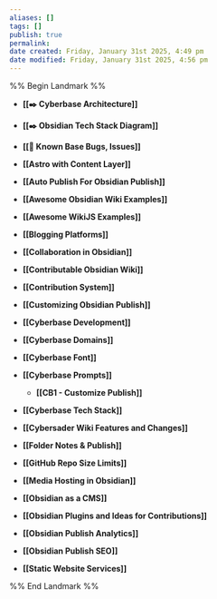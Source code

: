 ```yaml
---
aliases: []
tags: []
publish: true
permalink:
date created: Friday, January 31st 2025, 4:49 pm
date modified: Friday, January 31st 2025, 4:56 pm
---
```


%% Begin Landmark %%
- **[[✒️ Cyberbase Architecture]]**

- **[[✒️ Obsidian Tech Stack Diagram]]**

- **[[🐛 Known Base Bugs, Issues]]**
- **[[Astro with Content Layer]]**
- **[[Auto Publish For Obsidian Publish]]**
- **[[Awesome Obsidian Wiki Examples]]**
- **[[Awesome WikiJS Examples]]**
- **[[Blogging Platforms]]**
- **[[Collaboration in Obsidian]]**
- **[[Contributable Obsidian Wiki]]**
- **[[Contribution System]]**
- **[[Customizing Obsidian Publish]]**
- **[[Cyberbase Development]]**
- **[[Cyberbase Domains]]**
- **[[Cyberbase Font]]**
- **[[Cyberbase Prompts]]**
	- **[[CB1 - Customize Publish]]**
- **[[Cyberbase Tech Stack]]**
- **[[Cybersader Wiki Features and Changes]]**
- **[[Folder Notes & Publish]]**
- **[[GitHub Repo Size Limits]]**
- **[[Media Hosting in Obsidian]]**
- **[[Obsidian as a CMS]]**
- **[[Obsidian Plugins and Ideas for Contributions]]**
- **[[Obsidian Publish Analytics]]**
- **[[Obsidian Publish SEO]]**
- **[[Static Website Services]]**

%% End Landmark %%